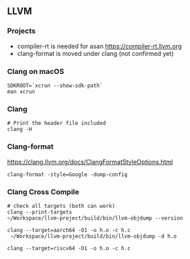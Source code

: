 ## LLVM


### Projects

- compiler-rt is needed for asan https://compiler-rt.llvm.org
- clang-format is moved under clang (not confirmed yet)

### Clang on macOS

```
SDKROOT=`xcrun --show-sdk-path`
man xcrun
```

### Clang

```
# Print the header file included
clang -H
```

### Clang-format

https://clang.llvm.org/docs/ClangFormatStyleOptions.html

```
clang-format -style=Google -dump-config
```

### Clang Cross Compile

```
# check all targets (both can work)
clang --print-targets
~/Workspace/llvm-project/build/bin/llvm-objdump --version

clang --target=aarch64 -O1 -o h.o -c h.c
 ~/Workspace/llvm-project/build/bin/llvm-objdump -d h.o

clang --target=riscv64 -O1 -o h.o -c h.c
```
